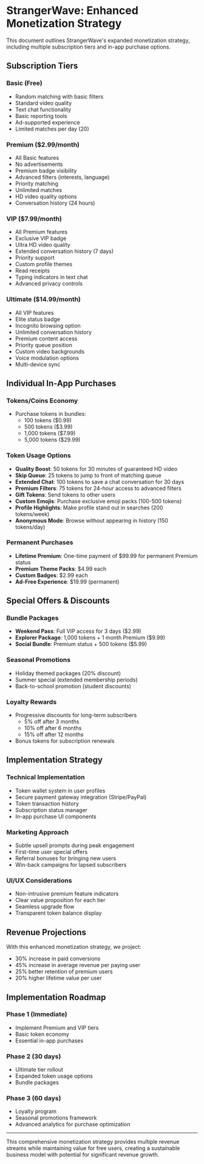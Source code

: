 # StrangerWave: Enhanced Monetization Strategy

This document outlines StrangerWave's expanded monetization strategy, including multiple subscription tiers and in-app purchase options.

## Subscription Tiers

### Basic (Free)
- Random matching with basic filters
- Standard video quality
- Text chat functionality
- Basic reporting tools
- Ad-supported experience
- Limited matches per day (20)

### Premium ($2.99/month)
- All Basic features
- No advertisements
- Premium badge visibility
- Advanced filters (interests, language)
- Priority matching
- Unlimited matches
- HD video quality options
- Conversation history (24 hours)

### VIP ($7.99/month)
- All Premium features
- Exclusive VIP badge
- Ultra HD video quality
- Extended conversation history (7 days)
- Priority support
- Custom profile themes
- Read receipts
- Typing indicators in text chat
- Advanced privacy controls

### Ultimate ($14.99/month)
- All VIP features
- Elite status badge
- Incognito browsing option
- Unlimited conversation history
- Premium content access
- Priority queue position
- Custom video backgrounds
- Voice modulation options
- Multi-device sync

## Individual In-App Purchases

### Tokens/Coins Economy
- Purchase tokens in bundles:
  - 100 tokens ($0.99)
  - 500 tokens ($3.99)
  - 1,000 tokens ($7.99)
  - 5,000 tokens ($29.99)

### Token Usage Options
- **Quality Boost**: 50 tokens for 30 minutes of guaranteed HD video
- **Skip Queue**: 25 tokens to jump to front of matching queue
- **Extended Chat**: 100 tokens to save a chat conversation for 30 days
- **Premium Filters**: 75 tokens for 24-hour access to advanced filters
- **Gift Tokens**: Send tokens to other users
- **Custom Emojis**: Purchase exclusive emoji packs (100-500 tokens)
- **Profile Highlights**: Make profile stand out in searches (200 tokens/week)
- **Anonymous Mode**: Browse without appearing in history (150 tokens/day)

### Permanent Purchases
- **Lifetime Premium**: One-time payment of $99.99 for permanent Premium status
- **Premium Theme Packs**: $4.99 each
- **Custom Badges**: $2.99 each
- **Ad-Free Experience**: $19.99 (permanent)

## Special Offers & Discounts

### Bundle Packages
- **Weekend Pass**: Full VIP access for 3 days ($2.99)
- **Explorer Package**: 1,000 tokens + 1 month Premium ($9.99)
- **Social Bundle**: Premium status + 500 tokens ($5.99)

### Seasonal Promotions
- Holiday themed packages (20% discount)
- Summer special (extended membership periods)
- Back-to-school promotion (student discounts)

### Loyalty Rewards
- Progressive discounts for long-term subscribers
  - 5% off after 3 months
  - 10% off after 6 months
  - 15% off after 12 months
- Bonus tokens for subscription renewals

## Implementation Strategy

### Technical Implementation
- Token wallet system in user profiles
- Secure payment gateway integration (Stripe/PayPal)
- Token transaction history
- Subscription status manager
- In-app purchase UI components

### Marketing Approach
- Subtle upsell prompts during peak engagement
- First-time user special offers
- Referral bonuses for bringing new users
- Win-back campaigns for lapsed subscribers

### UI/UX Considerations
- Non-intrusive premium feature indicators
- Clear value proposition for each tier
- Seamless upgrade flow
- Transparent token balance display

## Revenue Projections

With this enhanced monetization strategy, we project:

- 30% increase in paid conversions
- 45% increase in average revenue per paying user
- 25% better retention of premium users
- 20% higher lifetime value per user

## Implementation Roadmap

### Phase 1 (Immediate)
- Implement Premium and VIP tiers
- Basic token economy
- Essential in-app purchases

### Phase 2 (30 days)
- Ultimate tier rollout
- Expanded token usage options
- Bundle packages

### Phase 3 (60 days)
- Loyalty program
- Seasonal promotions framework
- Advanced analytics for purchase optimization

---

This comprehensive monetization strategy provides multiple revenue streams while maintaining value for free users, creating a sustainable business model with potential for significant revenue growth.
